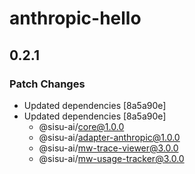 # anthropic-hello

## 0.2.1

### Patch Changes

- Updated dependencies [8a5a90e]
- Updated dependencies [8a5a90e]
  - @sisu-ai/core@1.0.0
  - @sisu-ai/adapter-anthropic@1.0.0
  - @sisu-ai/mw-trace-viewer@3.0.0
  - @sisu-ai/mw-usage-tracker@3.0.0
